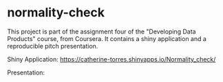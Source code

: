 # normality-check

This project is part of the assignment four of the "Developing Data Products" course, from Coursera.
It contains a shiny application and a reproducible pitch presentation.

Shiny Application: https://catherine-torres.shinyapps.io/Normality_check/

Presentation: 
